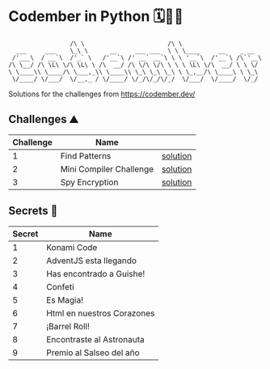 # Codember in Python 🗓️🧑‍💻

```
                 /\ \                       /\ \
  ___     ___    \_\ \      __     ___ ___  \ \ \____     __    _ __
 /'___\  / __`\  /'_` \   /'__`\ /' __` __`\ \ \ '__`\  /'__`\ /\`'__\
/\ \__/ /\ \L\ \/\ \L\ \ /\  __/ /\ \/\ \/\ \ \ \ \L\ \/\  __/ \ \ \/
\ \____\\ \____/\ \___,_\\ \____\\ \_\ \_\ \_\ \ \_,__/\ \____\ \ \_\
 \/____/ \/___/  \/__,_ / \/____/ \/_/\/_/\/_/  \/___/  \/____/  \/_/
```

Solutions for the challenges from https://codember.dev/

## Challenges ⛰️

| Challenge | Name                                      |                                    |
| --------- | ----------------------------------------- | ---------------------------------- |
| 1         | Find Patterns                             | [solution](./challenge01/main.py) |
| 2         | Mini Compiler Challenge                   | [solution](./challenge02/main.py) |
| 3         | Spy Encryption                            | [solution](./challenge03/main.py) |


## Secrets 🤫

| Secret | Name              |
| ------ | ----------------- |
| 1      | Konami Code  |
| 2      | AdventJS esta llegando  |
| 3      | Has encontrado a Guishe!  |
| 4      | Confeti  |
| 5      | Es Magia!  |
| 6      | Html en nuestros Corazones  |
| 7      | ¡Barrel Roll!  |
| 8      | Encontraste al Astronauta  |
| 9      | Premio al Salseo del año  |